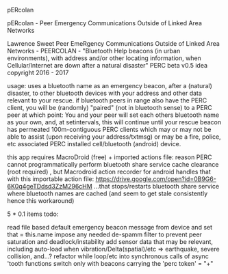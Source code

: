 pERcolan

pERcolan - Peer Emergency Communications Outside of Linked Area Networks

Lawrence Sweet Peer EmeRgency Communications Outside of Linked Area Networks - PEERCOLAN - "Bluetooth Help beacons (in urban environments), with address and/or other locating information, when Cellular/Internet are down after a natural disaster" PERC beta v0.5 idea copyright 2016 - 2017

usage: uses a bluetooth name as an emergency beacon, after a (natural) disaster, to other bluetooth devices with your address and other data relevant to your rescue. if bluetooth peers in range also have the PERC client, you will be (randomly) "paired" (not in bluetooth sense) to a PERC peer at which point: You and your peer will set each others bluetooth name as your own, and, at setintervals, this will continue until your rescue beacon has permeated 100m-contiguous PERC clients which may or may not be able to assist (upon receiving your address/txtmsg) or may be a fire, police, etc associated PERC installed cell/bluetooth (android) device.

this app requires MacroDroid (free) + imported actions file: reason PERC cannot programmatically perform bluetooth share service cache clearance (root required) , but Macrodroid action recorder for android handles that with this importable action file: https://drive.google.com/open?id=0B9G6-6K0q4geTDdsd3ZzM296cHM ...that stops/restarts bluetooth share service where bluetooth names are cached (and seem to get stale consistently hence this workaround)

5 * 0.1 items todo:

read file based default emergency beacon message from device and set that = this.name
impose any needed de-spamm filter to prevent peer saturation and deadlock/instability
add sensor data that may be relevant, including auto-load when vibration/Delta(spatial)/etc => earthquake, severe collision, and...?
refactor while loop/etc into synchronous calls of async 'tooth functions
switch only with beacons carrying the 'perc token' = "+"
